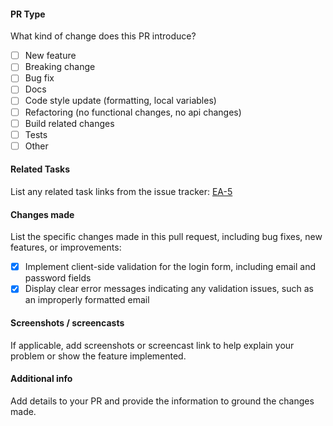 #### PR Type

What kind of change does this PR introduce?

- [ ] New feature
- [ ] Breaking change
- [ ] Bug fix
- [ ] Docs
- [ ] Code style update (formatting, local variables)
- [ ] Refactoring (no functional changes, no api changes)
- [ ] Build related changes
- [ ] Tests
- [ ] Other

#### Related Tasks

List any related task links from the issue tracker:
[EA-5](https://deadliners.atlassian.net/browse/EA-5?atlOrigin=eyJpIjoiNTc4OGJiZWJkMmM3NDgxMTgxNWJkNzdhMTg3NDc2YTQiLCJwIjoiaiJ9)

#### Changes made

List the specific changes made in this pull request, including bug fixes, new features, or improvements:

- [x] Implement client-side validation for the login form, including email and password fields
- [x] Display clear error messages indicating any validation issues, such as an improperly formatted email

#### Screenshots / screencasts

If applicable, add screenshots or screencast link to help explain your problem or show the feature implemented.

#### Additional info

Add details to your PR and provide the information to ground the changes made.
